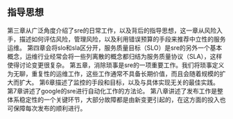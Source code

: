## 指导思想

第三章从广泛角度介绍了sre的日常工作，以及背后的指导思想，这一章从风险入手，描述如何评估风险，管理风险，以及利用错误预算的手段来推荐中立性的服务运维。
第四章会将slo和sla区分开，服务质量目标（SLO）是sre的另外一个基本概念，运维行业经常会将一些列离散的概念都归结为服务质量协议（SLA），这样使得讨论变更很复杂。
第五章，消除琐事是sre的一项重要工作。我们将琐事定义为无聊，重复性的运维工作，这些工作通常不具备长期价值，而且会随着规模的扩大而扩大。
第6章描述了监控的手段和目标，以及与具体实现无关的最佳实践。
第7章讲述了google的sre进行自动化工作的方法论。
第八章讲述了发布工作是整体系稳定性的一个关键环节，大部分故障都是由新变更引起的，在这方面的投入也可保障每次发布的顺利进行。
